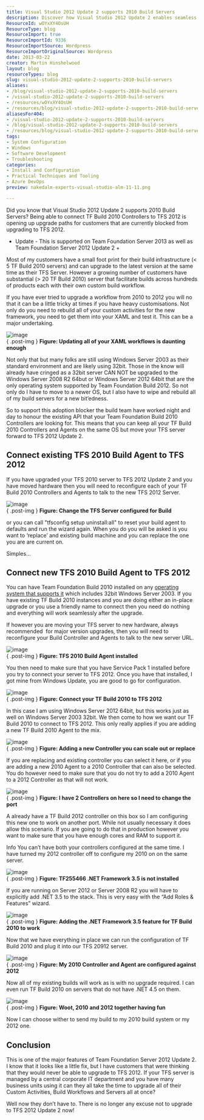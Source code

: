```yaml
---
title: Visual Studio 2012 Update 2 supports 2010 Build Servers
description: Discover how Visual Studio 2012 Update 2 enables seamless integration with 2010 Build Servers, simplifying upgrades and enhancing your development workflow.
ResourceId: wOYxXY4OsUH
ResourceType: blog
ResourceImport: true
ResourceImportId: 9336
ResourceImportSource: Wordpress
ResourceImportOriginalSource: Wordpress
date: 2013-03-22
creator: Martin Hinshelwood
layout: blog
resourceTypes: blog
slug: visual-studio-2012-update-2-supports-2010-build-servers
aliases:
- /blog/visual-studio-2012-update-2-supports-2010-build-servers
- /visual-studio-2012-update-2-supports-2010-build-servers
- /resources/wOYxXY4OsUH
- /resources/blog/visual-studio-2012-update-2-supports-2010-build-servers
aliasesFor404:
- /visual-studio-2012-update-2-supports-2010-build-servers
- /blog/visual-studio-2012-update-2-supports-2010-build-servers
- /resources/blog/visual-studio-2012-update-2-supports-2010-build-servers
tags:
- System Configuration
- Windows
- Software Development
- Troubleshooting
categories:
- Install and Configuration
- Practical Techniques and Tooling
- Azure DevOps
preview: nakedalm-experts-visual-studio-alm-11-11.png

---
```

Did you know that Visual Studio 2012 Update 2 supports 2010 Build Servers? Being able to connect TF Build 2010 Controllers to TFS 2012 is opening up upgrade paths for customers that are currently blocked from upgrading to TFS 2012.

- Update - This is supported on Team Foundation Server 2013 as well as Team Foundation Server 2012 Update 2 +

Most of my customers have a small foot print for their build infrastructure (< 5 TF Build 2010 servers) and can upgrade to the latest version at the same time as their TFS Server. However a growing number of customers have substantial (> 20 TF Build 2010) server that facilitate builds across hundreds of products each with their own custom build workflow.

If you have ever tried to upgrade a workflow from 2010 to 2012 you will no that it can be a little tricky at times if you have heavy customisations. Not only do you need to rebuild all of your custom activities for the new framework, you need to get them into your XAML and test it. This can be a major undertaking.

![image](images/image36-1-1.png "image")  
{ .post-img }
**Figure: Updating all of your XAML workflows is daunting enough**

Not only that but many folks are still using Windows Server 2003 as their standard environment and are likely using 32bit. Those in the know will already have cringed as a 32bit server CAN NOT be upgraded to the Windows Server 2008 R2 64but or Windows Server 2012 64bit that are the only operating system supported by Team Foundation Build 2012. So not only do I have to move to a newer OS, but I also have to wipe and rebuild all of my build servers for a new bit’edness.

So to support this adoption blocker the build team have worked night and day to honour the existing API that your Team Foundation Build 2010 Controllers are looking for. This means that you can keep all your TF Build 2010 Controllers and Agents on the same OS but move your TFS server forward to TFS 2012 Update 2.

## Connect existing TFS 2010 Build Agent to TFS 2012

If you have upgraded your TFS 2010 server to TFS 2012 Update 2 and you have moved hardware then you will need to reconfigure each of your TF Build 2010 Controllers and Agents to talk to the new TFS 2012 Server.

![image](images/image37-2-2.png "image")  
{ .post-img }
**Figure: Change the TFS Server configured for Build**

or you can call "tfsconfig setup uninstall:all" to reset your build agent to defaults and run the wizard again. When you do you will be asked is you want to ‘replace’ and existing build machine and you can replace the one you are are current on.

Simples…

## Connect new TFS 2010 Build Agent to TFS 2012

You can have Team Foundation Build 2010 installed on any [operating system that supports it](<http://msdn.microsoft.com/en-us/library/vstudio/dd578592(v=vs.100).aspx>) which includes 32bit Windows Server 2003. If you have existing TF Build 2010 instances and you are doing either an in-place upgrade or you use a friendly name to connect then you need do nothing and everything will work seamlessly after the upgrade.

If however you are moving your TFS server to new hardware, always recommended  for major version upgrades, then you will need to reconfigure your Build Controller and Agents to talk to the new server URL.

![image](images/image38-3-3.png "image")  
{ .post-img }
**Figure: TFS 2010 Build Agent installed**

You then need to make sure that you have Service Pack 1 installed before you try to connect your server to TFS 2012. Once you have that installed, I got mine from Windows Update, you are good to go for configuration.

![image](images/image39-4-4.png "image")  
{ .post-img }
**Figure: Connect your TF Build 2010 to TFS 2012**

In this case I am using Windows Server 2012 64bit, but this works just as well on Windows Server 2003 32bit. We then come to how we want our TF Build 2010 to connect to TFS 2012. This only really applies if you are adding a new TF Build 2010 Agent to the mix.

![image](images/image40-5-5.png "image")  
{ .post-img }
**Figure: Adding a new Controller you can scale out or replace**

If you are replacing and existing controller you can select it here, or if you are adding a new 2010 Agent to a 2010 Controller that can also be selected. You do however need to make sure that you do not try to add a 2010 Agent to a 2012 Controller as that will not work.

![image](images/image41-6-6.png "image")  
{ .post-img }
**Figure: I have 2 Controllers on here so I need to change the port**

A already have a TF Build 2012 controller on this box so I am configuring this new one to work on another port. While not usually necessary it does allow this scenario. If you are going to do that in production however you want to make sure that you have enough cores and RAM to support it.

Info You can’t have both your controllers configured at the same time. I have turned my 2012 controller off to configure my 2010 on on the same server.

![image](images/image42-7-7.png "image")  
{ .post-img }
**Figure: TF255466 .NET Framework 3.5 is not installed**

If you are running on Server 2012 or Server 2008 R2 you will have to explicitly add .NET 3.5 to the stack. This is very easy with the “Add Roles & Features” wizard.

![image](images/image43-8-8.png "image")  
{ .post-img }
**Figure: Adding the .NET Framework 3.5 feature for TF Build 2010 to work**

Now that we have everything in place we can run the configuration of TF Build 2010 and plug it into our TFS 20912 server.

![image](images/image44-9-9.png "image")  
{ .post-img }
**Figure: My 2010 Controller and Agent are configured against 2012**

Now all of my existing builds will work as is with no upgrade required. I can even run TF Build 2010 on servers that do not have .NET 4.5 on them.

![image](images/image45-10-10.png "image")  
{ .post-img }
**Figure: Woot, 2010 and 2012 together having fun**

Now I can choose wither to send my build to my 2010 build system or my 2012 one.

## Conclusion

This is one of the major features of Team Foundation Server 2012 Update 2. I know that it looks like a little fix, but I have customers that were thinking that they would never be able to upgrade to TFS 2012. If your TFS server is managed by a central corporate IT department and you have many business units using it can they all take the time to upgrade all of their Custom Activities, Build Workflows and Servers all at once?

Well now they don’t have to. There is no longer any excuse not to upgrade to TFS 2012 Update 2 now!
